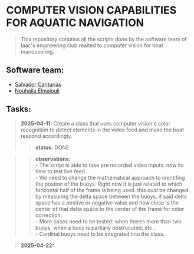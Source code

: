 # COMPUTER VISION CAPABILITIES FOR AQUATIC NAVIGATION
> This repository contains all the scripts done by the software team of Iaac's engineering club realted to computer vision for boat manouvering.

## Software team:
- [Salvador Canturias](https://www.linkedin.com/in/salvador-cantuarias-bb5715268/)
- [Nouhaila Elmalouli](https://www.linkedin.com/in/nouhaila-elmalouli-46517a208/)

## Tasks:
> **2025-04-11:** Create a class that uses computer vision's color recognition to detect elements in the video feed and make the boat respond accordingly.
>> **status:** DONE<br>

>> **observations:**<br>- The script is able to take pre recorded video inputs. now its time to test live feed.<br>- We need to change the mathematical approach to identifing the postion of the buoys. Right now it is just related to which forizontal half of the frame is being used. this ould be changed by measuring the delta space between the buoys, if said delta space has a postive or negative value and how close is the center of that delta space to the center of the frame for color correction.<br>- More cases need to be tested: when theres more than two buoys, when a buoy is partially obstrucuted, etc...<br>- Cardinal buoys need to be integrated into the class.

> **2025-04-22:**